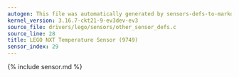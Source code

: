 ```yaml
---
autogen: This file was automatically generated by sensors-defs-to-markdown.py
kernel_version: 3.16.7-ckt21-9-ev3dev-ev3
source_file: drivers/lego/sensors/other_sensor_defs.c
source_line: 28
title: LEGO NXT Temperature Sensor (9749)
sensor_index: 29
---
```


{% include sensor.md %}
